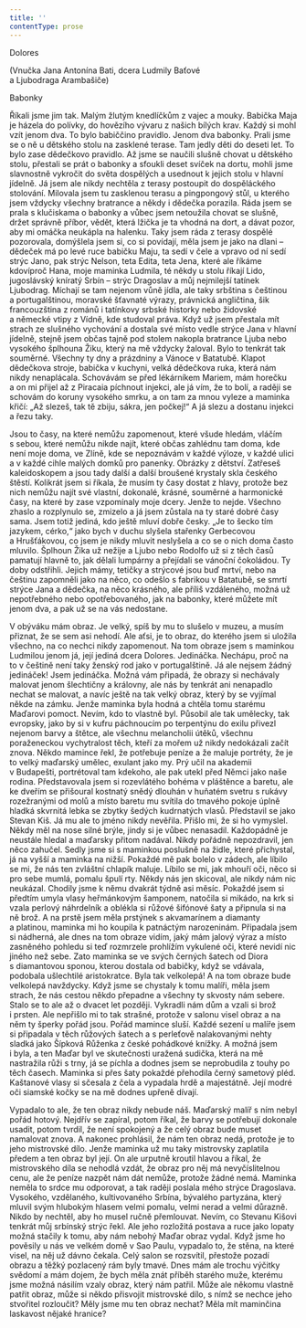 ```yaml
---
title: ''
contentType: prose
---
```


Dolores

(Vnučka Jana Antonína Bati, dcera Ludmily Baťové  
a Ljubodraga Arambašiče)

Babonky

Říkali jsme jim tak. Malým žlutým knedlíčkům z vajec a mouky. Babička Maja je házela do polívky, do hovězího vývaru z našich bílých krav. Každý si mohl vzít jenom dva. To bylo babiččino pravidlo. Jenom dva babonky. Prali jsme se o ně u dětského stolu na zasklené terase. Tam jedly děti do deseti let. To bylo zase dědečkovo pravidlo. Až jsme se naučili slušně chovat u dětského stolu, přestali se prát o babonky a sfoukli deset svíček na dortu, mohli jsme slavnostně vykročit do světa dospělých a usednout k jejich stolu v hlavní jídelně. Já jsem ale nikdy nechtěla z terasy postoupit do dospěláckého stolování. Milovala jsem tu zasklenou terasu a pingpongový stůl, u kterého jsem vždycky všechny bratrance a někdy i dědečka porazila. Ráda jsem se prala s klučiskama o babonky a vůbec jsem netoužila chovat se slušně, držet správně příbor, vědět, která lžička je ta vhodná na dort, a dávat pozor, aby mi omáčka neukápla na halenku. Taky jsem ráda z terasy dospělé pozorovala, domýšlela jsem si, co si povídají, měla jsem je jako na dlani – dědeček má po levé ruce babičku Maju, ta sedí v čele a vpravo od ní sedí strýc Jano, pak strýc Nelson, teta Edita, teta Jena, které ale říkáme kdovíproč Hana, moje maminka Ludmila, té někdy u stolu říkají Lido, jugoslávský kníratý Srbín – strýc Dragoslav a můj nejmilejší tatínek Ljubodrag. Míchají se tam nejenom vůně jídla, ale taky srbština s češtinou a portugalštinou, moravské šťavnaté výrazy, právnická angličtina, šik francouzština z románů i tatínkovy srbské historky nebo židovské a německé vtipy z Vídně, kde studoval práva. Když už jsem přestala mít strach ze slušného vychování a dostala své místo vedle strýce Jana v hlavní jídelně, stejně jsem občas tajně pod stolem nakopla bratrance Ljuba nebo vysokého šplhouna Žiku, který na mě vždycky žaloval. Bylo to tenkrát tak souměrné. Všechny ty dny a prázdniny a Vánoce v Batatubě. Klapot dědečkova stroje, babička v kuchyni, velká dědečkova ruka, která nám nikdy nenaplácala. Schovávám se před lékárníkem Mariem, mám horečku a on mi přijel až z Piracaia píchnout injekci, ale já vím, že to bolí, a raději se schovám do koruny vysokého smrku, a on tam za mnou vyleze a maminka křičí: „Až slezeš, tak tě zbiju, sákra, jen počkej!“ A já slezu a dostanu injekci a řezu taky.

Jsou to časy, na které nemůžu zapomenout, které všude hledám, vláčím s sebou, které nemůžu nikde najít, které občas zahlédnu tam doma, kde není moje doma, ve Zlíně, kde se nepoznávám v každé výloze, v každé ulici a v každé cihle malých domků pro panenky. Obrázky z dětství. Zatřeseš kaleidoskopem a jsou tady další a další broušené krystaly skla českého štěstí. Kolikrát jsem si říkala, že musím ty časy dostat z hlavy, protože bez nich nemůžu najít své vlastní, dokonalé, krásné, souměrné a harmonické časy, na které by zase vzpomínaly moje dcery. Jenže to nejde. Všechno zhaslo a rozplynulo se, zmizelo a já jsem zůstala na ty staré dobré časy sama. Jsem totiž jediná, kdo ještě mluví dobře česky. „Je to šecko tím jazykem, cérko,“ jako bych v duchu slyšela stařenky Gerbecovou a Hrušťákovou, co jsem je nikdy mluvit neslyšela a co se o nich doma často mluvilo. Šplhoun Žika už nežije a Ljubo nebo Rodolfo už si z těch časů pamatují hlavně to, jak dělali lumpárny a přejídali se vánoční čokoládou. Ty doby odstřihli. Jejich mámy, tetičky a strýcové jsou buď mrtví, nebo na češtinu zapomněli jako na něco, co odešlo s fabrikou v Batatubě, se smrtí strýce Jana a dědečka, na něco krásného, ale příliš vzdáleného, možná už nepotřebného nebo opotřebovaného, jak na babonky, které můžete mít jenom dva, a pak už se na vás nedostane.

V obýváku mám obraz. Je velký, spíš by mu to slušelo v muzeu, a musím přiznat, že se sem asi nehodí. Ale aťsi, je to obraz, do kterého jsem si uložila všechno, na co nechci nikdy zapomenout. Na tom obraze jsem s maminkou Ludmilou jenom já, její jediná dcera Dolores. Jedináčka. Nechápu, proč na to v češtině není taky ženský rod jako v portugalštině. Já ale nejsem žádný jedináček! Jsem jedináčka. Možná vám připadá, že obrazy si nechávaly malovat jenom šlechtičny a královny, ale nás by tenkrát ani nenapadlo nechat se malovat, a navíc ještě na tak velký obraz, který by se vyjímal někde na zámku. Jenže maminka byla hodná a chtěla tomu starému Maďarovi pomoct. Nevím, kdo to vlastně byl. Působil ale tak umělecky, tak evropsky, jako by si v kufru páchnoucím po terpentýnu do exilu přivezl nejenom barvy a štětce, ale všechnu melancholii útěků, všechnu poraženeckou vychytralost těch, kteří za mořem už nikdy nedokázali začít znova. Někdo mamince řekl, že potřebuje peníze a že maluje portréty, že je to velký maďarský umělec, exulant jako my. Prý učil na akademii v Budapešti, portrétoval tam kdekoho, ale pak utekl před Němci jako naše rodina. Představovala jsem si rozevlátého bohéma v pláštěnce a baretu, ale ke dveřím se přišoural kostnatý snědý dlouhán v huňatém svetru s rukávy rozežranými od molů a místo baretu mu svítila do tmavého pokoje úplně hladká skvrnitá lebka se zbytky šedých kudrnatých vlasů. Představil se jako Stevan Kiš. Já mu ale to jméno nikdy nevěřila. Přišlo mi, že si ho vymyslel. Někdy měl na nose silné brýle, jindy si je vůbec nenasadil. Každopádně je neustále hledal a maďarsky přitom nadával. Nikdy pořádně nepozdravil, jen něco zahučel. Sedly jsme si s maminkou poslušně na židle, které přichystal, já na vyšší a maminka na nižší. Pokaždé mě pak bolelo v zádech, ale líbilo se mi, že nás ten zvláštní chlapík maluje. Líbilo se mi, jak mhouří oči, něco si pro sebe mumlá, pomalu špulí rty. Někdy nás jen skicoval, ale nikdy nám nic neukázal. Chodily jsme k němu dvakrát týdně asi měsíc. Pokaždé jsem si předtím umyla vlasy heřmánkovým šamponem, natočila si mikádo, na krk si vzala perlový náhrdelník a oblékla si růžové šifónové šaty a připnula si na ně brož. A na prstě jsem měla prstýnek s akvamarínem a diamanty a platinou, maminka mi ho koupila k patnáctým narozeninám. Připadala jsem si nádherná, ale dnes na tom obraze vidím, jaký mám jalový výraz a místo zasněného pohledu si teď rozmrzele prohlížím vykulené oči, které nevidí nic jiného než sebe. Zato maminka se ve svých černých šatech od Diora s diamantovou sponou, kterou dostala od babičky, když se vdávala, podobala ušlechtilé aristokratce. Byla tak velkolepá! A na tom obraze bude velkolepá navždycky. Když jsme se chystaly k tomu malíři, měla jsem strach, že nás cestou někdo přepadne a všechny ty skvosty nám sebere. Stalo se to ale až o dvacet let později. Vykradli nám dům a vzali si brož i prsten. Ale nepřišlo mi to tak strašné, protože v salonu visel obraz a na něm ty šperky pořád jsou. Pořád mamince sluší. Každé sezení u malíře jsem si připadala v těch růžových šatech a s perleťově nalakovanými nehty sladká jako Šípková Růženka z české pohádkové knížky. A možná jsem i byla, a ten Maďar byl ve skutečnosti uražená sudička, která na mě nastražila růži s trny, já se píchla a dodnes jsem se neprobudila z touhy po těch časech. Maminka si přes šaty pokaždé přehodila černý sametový pléd. Kaštanové vlasy si sčesala z čela a vypadala hrdě a majestátně. Její modré oči siamské kočky se na mě dodnes upřeně dívají.

Vypadalo to ale, že ten obraz nikdy nebude náš. Maďarský malíř s ním nebyl pořád hotový. Nejdřív se zapíral, potom říkal, že barvy se potřebují dokonale usadit, potom tvrdil, že není spokojený a že celý obraz bude muset namalovat znova. A nakonec prohlásil, že nám ten obraz nedá, protože je to jeho mistrovské dílo. Jenže maminka už mu taky mistrovsky zaplatila předem a ten obraz byl její. On ale urputně kroutil hlavou a říkal, že mistrovského díla se nehodlá vzdát, že obraz pro něj má nevyčíslitelnou cenu, ale že peníze nazpět nám dát nemůže, protože žádné nemá. Maminka neměla to srdce mu odporovat, a tak raději poslala mého strýce Dragoslava. Vysokého, vzdělaného, kultivovaného Srbína, bývalého partyzána, který mluvil svým hlubokým hlasem velmi pomalu, velmi nerad a velmi důrazně. Nikdo by nechtěl, aby ho musel ručně přemlouvat. Nevím, co Stevanu Kišovi tenkrát můj srbínský strýc řekl. Ale jeho rozložitá postava a ruce jako lopaty možná stačily k tomu, aby nám nebohý Maďar obraz vydal. Když jsme ho pověsily u nás ve velkém domě v Sao Paulu, vypadalo to, že stěna, na které visel, na něj už dávno čekala. Celý salon se rozsvítil, přestože pozadí obrazu a těžký pozlacený rám byly tmavé. Dnes mám ale trochu výčitky svědomí a mám dojem, že bych měla znát příběh starého muže, kterému jsme možná násilím vzaly obraz, který nám patřil. Může ale někomu vlastně patřit obraz, může si někdo přisvojit mistrovské dílo, s nímž se nechce jeho stvořitel rozloučit? Měly jsme mu ten obraz nechat? Měla mít maminčina laskavost nějaké hranice?
